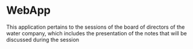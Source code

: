 # WebApp
This application pertains to the sessions of the board of directors of the water company, 
which includes the presentation of the notes that will be discussed during the session
